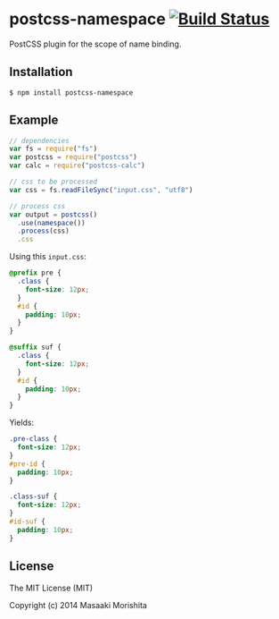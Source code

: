 # postcss-namespace [![Build Status](https://travis-ci.org/morishitter/postcss-namespace.svg)](https://travis-ci.org/morishitter/postcss-namespace)

PostCSS plugin for the scope of name binding.

## Installation

```shell
$ npm install postcss-namespace
```

## Example

```javascript
// dependencies
var fs = require("fs")
var postcss = require("postcss")
var calc = require("postcss-calc")

// css to be processed
var css = fs.readFileSync("input.css", "utf8")

// process css
var output = postcss()
  .use(namespace())
  .process(css)
  .css
```

Using this `input.css`:

```css
@prefix pre {
  .class {
    font-size: 12px;
  }
  #id {
    padding: 10px;
  }
}

@suffix suf {
  .class {
    font-size: 12px;
  }
  #id {
    padding: 10px;
  }
}
```

Yields:

```css
.pre-class {
  font-size: 12px;
}
#pre-id {
  padding: 10px;
}

.class-suf {
  font-size: 12px;
}
#id-suf {
  padding: 10px;
}
```



## License

The MIT License (MIT)

Copyright (c) 2014 Masaaki Morishita
